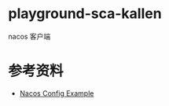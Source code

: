 # playground-sca-kallen
nacos 客户端


# 参考资料

- [Nacos Config Example](https://github.com/alibaba/spring-cloud-alibaba/tree/master/spring-cloud-alibaba-examples/nacos-example/nacos-config-example)

